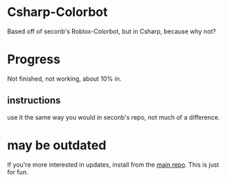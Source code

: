 # Csharp-Colorbot
Based off of seconb's Roblox-Colorbot, but in Csharp, because why not?

# Progress
Not finished, not working, about 10% in.

## instructions
use it the same way you would in seconb's repo, not much of a difference.
# may be outdated
If you're more interested in updates, install from the [main repo](https://github.com/Seconb/Roblox-Colorbot). This is just for fun.
